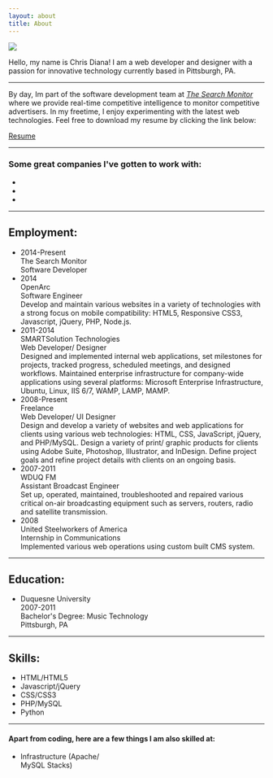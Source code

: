 ```yaml
---
layout: about
title: About
---
```


<img class="profile-pic" src="{{ site.baseurl }}public/img/chris.png" />
<p class="message">
Hello, my name is Chris Diana!
I am a web developer and designer with a passion for innovative technology currently based in Pittsburgh, PA.
</p>

---

By day, Im part of the software development team at *[The Search Monitor](http://thesearchmonitor.com)*
where we provide real-time competitive intelligence to monitor competitive advertisers. In my freetime,
I enjoy experimenting with the latest web technologies.
Feel free to download my resume by clicking the link below:

<a target="_blank" href="{{ site.baseurl }}public/assets/resume/chris_diana_resume.pdf" class="resumebtn">Resume</a>

---

### Some great companies I've gotten to work with:
<ul class="company-list">
	<li style="width:33.33%;"><img src="{{ site.baseurl }}public/img/clients/logo-client-10.png" alt=""></li>
	<li style="width:33.33%;"><img src="{{ site.baseurl }}public/img/clients/logo-client-11.png" alt=""></li>
	<li style="width:33.33%;"><img src="{{ site.baseurl }}public/img/clients/logo-client-16.png" alt=""></li>
</ul>

---

## Employment:
<ul class="emedu-list-1">
	<li>
		<div class="emedu-list-1__date">2014-Present</div>
		<div class="emedu-list-1__location">The Search Monitor</div>
		<div class="emedu-list-1__title">Software Developer</div>
		<div class="emedu-list-1__desc"></div>
	</li>
	<li>
		<div class="emedu-list-1__date">2014</div>
		<div class="emedu-list-1__location">OpenArc</div>
		<div class="emedu-list-1__title">Software Engineer</div>
		<div class="emedu-list-1__desc">Develop and maintain various websites in a variety of technologies with a strong focus on mobile compatibility: HTML5, Responsive CSS3, Javascript, jQuery, PHP, Node.js.</div>
	</li>
	<li>
		<div class="emedu-list-1__date">2011-2014</div>
		<div class="emedu-list-1__location">SMARTSolution Technologies</div>
		<div class="emedu-list-1__title">Web Developer/ Designer</div>
		<div class="emedu-list-1__desc">Designed and implemented internal web applications, set milestones for projects, tracked progress, scheduled meetings, and designed workflows. Maintained enterprise infrastructure for company-wide applications using several platforms: Microsoft Enterprise Infrastructure, Ubuntu, Linux, IIS 6/7, WAMP, LAMP, MAMP.
		</div>
	</li>
	<li>
		<div class="emedu-list-1__date">2008-Present</div>
		<div class="emedu-list-1__location">Freelance</div>
		<div class="emedu-list-1__title">Web Developer/ UI Designer</div>
		<div class="emedu-list-1__desc">Design and develop a variety of websites and web applications for clients using various web technologies: HTML, CSS, JavaScript, jQuery, and PHP/MySQL. Design a variety of print/ graphic products for clients using Adobe Suite, Photoshop, Illustrator, and InDesign. Define project goals and refine project details with clients on an ongoing basis.
		</div>
	</li>
	<li>
		<div class="emedu-list-1__date">2007-2011</div>
		<div class="emedu-list-1__location">WDUQ FM</div>
		<div class="emedu-list-1__title">Assistant Broadcast Engineer</div>
		<div class="emedu-list-1__desc">Set up, operated, maintained, troubleshooted and repaired various critical on-air broadcasting equipment such as servers, routers, radio and satellite transmission.
		</div>
	</li>
	<li>
		<div class="emedu-list-1__date">2008</div>
		<div class="emedu-list-1__location">United Steelworkers of America</div>
		<div class="emedu-list-1__title"> Internship in Communications</div>
		<div class="emedu-list-1__desc">Implemented various web operations using custom built CMS system.
		</div>
	</li>
</ul>

---

## Education:
<ul class="emedu-list-2">
	<li style="width:100%;">
		<div class="emedu-list-2__station">
			Duquesne University
			<div class="emedu-list-2__date">2007-2011</div>
		</div>
		<div class="emedu-list-2__desc">Bachelor's Degree: Music Technology<br>Pittsburgh, PA</div>
	</li>
</ul>

---

## Skills:
<ul class="skill-list-1">
	<li>
		<div class="skill-list-1__bar" style="width: 88%;">
			<span class="skill-list-1__value">HTML/HTML5</span><span class="skill-list-1__percentage"></span>
		</div>
	</li>
	<li>
		<div class="skill-list-1__bar" style="width: 65%;">
			<span class="skill-list-1__value">Javascript/jQuery</span><span class="skill-list-1__percentage"></span>
		</div>
	</li>
	<li>
		<div class="skill-list-1__bar" style="width: 90%;">
			<span class="skill-list-1__value">CSS/CSS3</span><span class="skill-list-1__percentage"></span>
		</div>
	</li>
	<li>
		<div class="skill-list-1__bar" style="width: 84%;">
			<span class="skill-list-1__value">PHP/MySQL</span><span class="skill-list-1__percentage"></span>
		</div>
	</li>
	<li>
		<div class="skill-list-1__bar" style="width: 24%;">
			<span class="skill-list-1__value">Python</span><span class="skill-list-1__percentage"></span>
		</div>
	</li>
</ul>

---

#### Apart from coding, here are a few things I am also skilled at:
<ul class="skill-list-2">
	<li style="width:33.33%;"><div class="skill-list-2__bar" style="height:70%;">Infrastructure (Apache/<br>MySQL Stacks)</div></li>
	<li style="width:33.33%;"><div class="skill-list-2__bar" style="height:95%;">UI/ Design<br>(Adobe Suite/<br>Photoshop)</div></li>
	<li style="width:33.33%;"><div class="skill-list-2__bar" style="height:80%;">Web Frameworks</div></li>
</ul>


### Other Skills

* **Front-end:** Web Frameworks (Bootstrap, Foundation, jQuery Mobile, iWebKit, Less Framework, Pure Framework), MVC Frameworks (Angular.js, Backbone.js)
* **Back-end:** MVC Frameworks (Express.js, CodeIgniter), Server Stacks (Apache, Node.js, WAMP, LAMP, MAMP), Databases (MySQL, MongoDB, SQLite, IndexedDB)
* **Design Software:** Adobe Suite, Photoshop, Dreamweaver, Illustrator, InDesign, Acrobat, GIMP
* **Version Control Systems:** GIT, BitBucket, Github, SourceTree
* **CMS/CRM:** Wordpress, Joomla, ExpressionEngine, PulseCMS, MonstraCMS, AnchorCMS, Bolt, Silverstripe, Magento, SugarCRM, vTiger, WooCommerce
* **General/ OS:** MS Office Suite, Windows/Mac OS (all versions), Linux/Command-line, Ubuntu
* **Other:** XML, XHTML, Responsive Design

---

### Awards and other Accomplishments

* **Steel City Codefest 2014 Finalist** - Team "Think Outside the Sandbox" Pittsburgh Cares - Mobile Web App
* **Microsoft IT Camp 2013 Participant** - Discussion covering Windows Azure, Hyper-V, Server 2012, System Center

---

## Portfolio
<div class="controls">
	<a class="filter" data-filter="all">All</a>
	<a class="filter" data-filter=".mobile">Mobile/Web Apps</a>
	<a class="filter" data-filter=".websites">Websites</a>
	<a class="filter" data-filter=".graphics">Graphic Design</a>
</div>

<div id="portfolio-gallery" class="portfolio">
	<div class="mix websites">
		<a href="#" data-featherlight="{{ site.baseurl }}public/img/portfolio/websites/truckduty-full.jpg">
			<img src="{{ site.baseurl }}public/img/portfolio/websites/truckduty.jpg" />
		</a>
	</div>
	<div class="mix mobile">
		<a href="#" data-featherlight="{{ site.baseurl }}public/img/portfolio/mobile/pghcares-full.jpg">
			<img src="{{ site.baseurl }}public/img/portfolio/mobile/pghcares.jpg" />
		</a>
	</div>
	<div class="mix mobile">
		<a href="#" data-featherlight="{{ site.baseurl }}public/img/portfolio/mobile/automatefitness-full.jpg">
			<img src="{{ site.baseurl }}public/img/portfolio/mobile/automatefitness.jpg" />
		</a>
	</div>
	<div class="mix mobile">
		<a href="#" data-featherlight="{{ site.baseurl }}public/img/portfolio/mobile/realsocial-full.jpg">
			<img src="{{ site.baseurl }}public/img/portfolio/mobile/realsocial.jpg" />
		</a>
	</div>
	<div class="mix websites">
		<a href="#" data-featherlight="{{ site.baseurl }}public/img/portfolio/websites/comeback-full.jpg">
			<img src="{{ site.baseurl }}public/img/portfolio/websites/comeback.jpg" />
		</a>
	</div>
	<div class="mix mobile">
		<a href="#" data-featherlight="{{ site.baseurl }}public/img/portfolio/mobile/strideright-full.jpg">
			<img src="{{ site.baseurl }}public/img/portfolio/mobile/strideright.jpg" />
		</a>
	</div>
	<div class="mix websites">
		<a href="#" data-featherlight="{{ site.baseurl }}public/img/portfolio/websites/crimpers-full.jpg">
			<img src="{{ site.baseurl }}public/img/portfolio/websites/crimpers.jpg" />
		</a>
	</div>
	<div class="mix websites">
		<a href="#" data-featherlight="{{ site.baseurl }}public/img/portfolio/websites/bizprinters-full.jpg">
			<img src="{{ site.baseurl }}public/img/portfolio/websites/bizprinters.jpg" />
		</a>
	</div>
	<div class="mix graphics">
		<a href="#" data-featherlight="{{ site.baseurl }}public/img/portfolio/graphics/beanmountain-full.jpg">
			<img src="{{ site.baseurl }}public/img/portfolio/graphics/beanmountain.jpg" />
		</a>
	</div>
	<div class="mix graphics">
		<a href="#" data-featherlight="{{ site.baseurl }}public/img/portfolio/graphics/bravenewworld-full.jpg">
			<img src="{{ site.baseurl }}public/img/portfolio/graphics/bravenewworld.jpg" />
		</a>
	</div>
	<div class="mix graphics">
		<a href="#" data-featherlight="{{ site.baseurl }}public/img/portfolio/graphics/yesterdaygig-full.jpg">
			<img src="{{ site.baseurl }}public/img/portfolio/graphics/yesterdaygig.jpg" />
		</a>
	</div>
	<div class="mix graphics">
		<a href="#" data-featherlight="{{ site.baseurl }}public/img/portfolio/graphics/kennywood-full.jpg">
			<img src="{{ site.baseurl }}public/img/portfolio/graphics/kennywood.jpg" />
		</a>
	</div>
</div>

---

### Contact

Feel free to contact me at cdiana.media@gmail.com.

<ul class="about-social-links">
	<li style="width:33.33%;"><a href="https://www.linkedin.com/profile/view?id=114638489"><i class="fa fa-linkedin fa-lg"></i></a></li>
	<li style="width:33.33%;"><a href="https://plus.google.com/u/0/107737587422182772693/posts"><i class="fa fa-google-plus fa-lg"></i></a></li>
	<li style="width:33.33%;"><a href="http://github.com/cdmedia"><i class="fa fa-github fa-lg"></i></a></li>
</ul>
